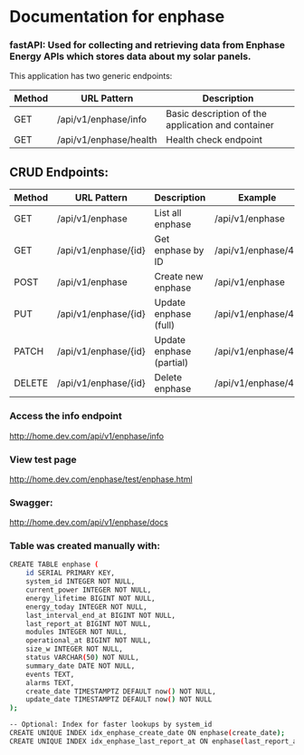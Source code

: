 # Documentation for enphase
### fastAPI: Used for collecting and retrieving data from Enphase Energy APIs which stores data about my solar panels.


This application has two generic endpoints:

| Method | URL Pattern           | Description             |
|--------|-----------------------|--------------------|
| GET    | /api/v1/enphase/info         | Basic description of the application and container     |
| GET    | /api/v1/enphase/health    | Health check endpoint     |



## CRUD Endpoints:
| Method | URL Pattern           | Description             | Example             |
|--------|-----------------------|--------------------|---------------------|
| GET    | /api/v1/enphase         | List all enphase     | /api/v1/enphase       |
| GET    | /api/v1/enphase/{id}    | Get enphase by ID     | /api/v1/enphase/42    |
| POST   | /api/v1/enphase         | Create new enphase    | /api/v1/enphase       |
| PUT    | /api/v1/enphase/{id}    | Update enphase (full) | /api/v1/enphase/42    |
| PATCH  | /api/v1/enphase/{id}    | Update enphase (partial) | /api/v1/enphase/42 |
| DELETE | /api/v1/enphase/{id}    | Delete enphase        | /api/v1/enphase/42    |


### Access the info endpoint
http://home.dev.com/api/v1/enphase/info

### View test page
http://home.dev.com/enphase/test/enphase.html

### Swagger:
http://home.dev.com/api/v1/enphase/docs


### Table was created manually with:
```bash
CREATE TABLE enphase (
    id SERIAL PRIMARY KEY,
    system_id INTEGER NOT NULL,
    current_power INTEGER NOT NULL,
    energy_lifetime BIGINT NOT NULL,
    energy_today INTEGER NOT NULL,
    last_interval_end_at BIGINT NOT NULL,
    last_report_at BIGINT NOT NULL,
    modules INTEGER NOT NULL,
    operational_at BIGINT NOT NULL,
    size_w INTEGER NOT NULL,
    status VARCHAR(50) NOT NULL,
    summary_date DATE NOT NULL,
    events TEXT,
    alarms TEXT,
    create_date TIMESTAMPTZ DEFAULT now() NOT NULL,
    update_date TIMESTAMPTZ DEFAULT now() NOT NULL
);

-- Optional: Index for faster lookups by system_id
CREATE UNIQUE INDEX idx_enphase_create_date ON enphase(create_date);
CREATE UNIQUE INDEX idx_enphase_last_report_at ON enphase(last_report_at);

```